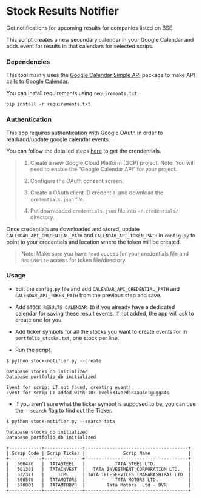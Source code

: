 # Stock Results Notifier
Get notifications for upcoming results for companies listed on BSE.

This script creates a new secondary calendar in your Google Calendar and adds event for results in that calendars for selected scrips.

### Dependencies

This tool mainly uses the [Google Calendar Simple API](https://github.com/kuzmoyev/google-calendar-simple-api) package to make API calls to Google Calendar.

You can install requirements using `requirements.txt`.

```
pip install -r requirements.txt
```

### Authentication

This app requires authentication with Google OAuth in order to read/add/update google calendar events. 

You can follow the detailed steps [here](https://google-calendar-simple-api.readthedocs.io/en/latest/getting_started.html#credentials) to get the crendentials.

>   1. Create a new Google Cloud Platform (GCP) project.
>   Note: You will need to enable the “Google Calendar API” for your project.
>
>   2. Configure the OAuth consent screen.
>
>   3. Create a OAuth client ID credential and download the `credentials.json` file.
>
>   4. Put downloaded `credentials.json` file into `~/.credentials/` directory.

Once credentials are downloaded and stored, update `CALENDAR_API_CREDENTIAL_PATH` and `CALENDAR_API_TOKEN_PATH` in `config.py` to point to your credentials and location where the token will be created.

> Note: Make sure you have `Read` access for your credentials file and `Read/Write` access for token file/directory.

### Usage

* Edit the `config.py` file and add `CALENDAR_API_CREDENTIAL_PATH` and `CALENDAR_API_TOKEN_PATH` from the previous step and save.

* Add `STOCK_RESULTS_CALENDAR_ID` if you already have a dedicated calendar for saving these result events. If not added, the app will ask to create one for you.

* Add ticker symbols for all the stocks you want to create events for in `portfolio_stocks.txt`, one stock per line.

* Run the script.

```
$ python stock-notifier.py --create

Database stocks_db initialized
Database portfolio_db initialized

Event for scrip: LT not found, creating event!
Event for scrip LT added with ID: bvel633ve2d1naau4e1gugga4s
```

* If you aren't sure what the ticker symbol is supposed to be, you can use the `--search` flag to find out the Ticker.

```
$ python stock-notifier.py --search tata

Database stocks_db initialized
Database portfolio_db initialized

+------------+--------------+--------------------------------------+
| Scrip Code | Scrip Ticker |              Scrip Name              |
+------------+--------------+--------------------------------------+
|   500470   |  TATASTEEL   |           TATA STEEL LTD.            |
|   501301   |  TATAINVEST  |   TATA INVESTMENT CORPORATION LTD.   |
|   532371   |     TTML     | TATA TELESERVICES (MAHARASHTRA) LTD. |
|   500570   |  TATAMOTORS  |           TATA MOTORS LTD.           |
|   570001   |  TATAMTRDVR  |        Tata Motors  Ltd - DVR        |
+------------+--------------+--------------------------------------+
```